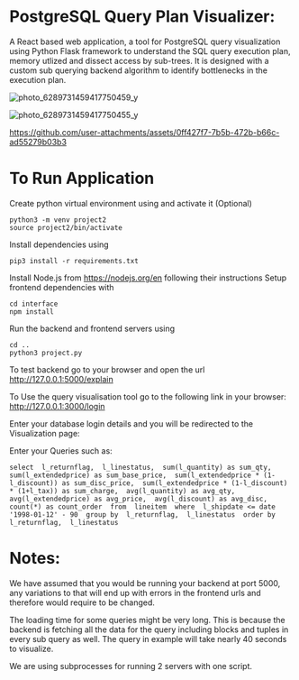 
# PostgreSQL Query Plan Visualizer: 
A React based web application, a tool for PostgreSQL query visualization using Python Flask framework to understand the SQL query execution plan, memory utlized and dissect access by sub-trees. It is designed with a custom sub querying backend algorithm to identify bottlenecks in the execution plan.  

![photo_6289731459417750459_y](https://github.com/user-attachments/assets/c3021949-e736-4908-aef7-f8b4e94d2c24)

![photo_6289731459417750455_y](https://github.com/user-attachments/assets/2c15bc53-0873-476b-8ddf-403fc1be1252)



https://github.com/user-attachments/assets/0ff427f7-7b5b-472b-b66c-ad55279b03b3


# To Run Application

Create python virtual environment using and activate it (Optional)
````
python3 -m venv project2 
source project2/bin/activate
````

Install dependencies using
````
pip3 install -r requirements.txt
````

Install Node.js from https://nodejs.org/en following their instructions
Setup frontend dependencies with

```
cd interface
npm install
```

Run the backend and frontend servers using 
````
cd ..
python3 project.py
````


To test backend go to your browser and open the url
http://127.0.0.1:5000/explain


To Use the query visualisation tool go to the following link in your browser:
http://127.0.0.1:3000/login

Enter your database login details and you will be redirected to the Visualization page:

Enter your Queries such as:
```
select  l_returnflag,  l_linestatus,  sum(l_quantity) as sum_qty,  sum(l_extendedprice) as sum_base_price,  sum(l_extendedprice * (1-l_discount)) as sum_disc_price,  sum(l_extendedprice * (1-l_discount) * (1+l_tax)) as sum_charge,  avg(l_quantity) as avg_qty,  avg(l_extendedprice) as avg_price,  avg(l_discount) as avg_disc,  count(*) as count_order  from  lineitem  where  l_shipdate <= date '1998-01-12' - 90  group by  l_returnflag,  l_linestatus  order by  l_returnflag,  l_linestatus
```

# Notes:

We have assumed that you would be running your backend at port 5000, any variations to that will end up with errors in the frontend urls and therefore would require to be changed.

The loading time for some queries might be very long. This is because the backend is fetching all the data for the query including blocks and tuples in every sub query as well. The query in example will take nearly 40 seconds to visualize.

We are using subprocesses for running 2 servers with one script.
